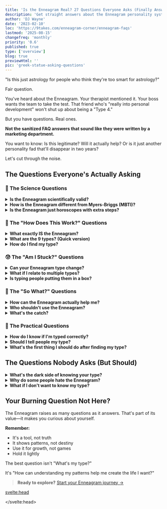 ```yaml
---
title: 'Is the Enneagram Real? 27 Questions Everyone Asks (Finally Answered)'
description: 'Get straight answers about the Enneagram personality system. From "Is it scientific?" to "Can my type change?" - everything skeptics and beginners need to know.'
author: 'DJ Wayne'
date: '2023-02-10'
loc: 'https://9takes.com/enneagram-corner/enneagram-faqs'
lastmod: '2025-08-15'
changefreq: 'monthly'
priority: '0.6'
published: true
type: ['overview']
blog: true
previewHtml: ''
pic: 'greek-statue-asking-questions'
---
```


<p class="firstLetter">"Is this just astrology for people who think they're too smart for astrology?"</p>

Fair question.

You've heard about the Enneagram. Your therapist mentioned it. Your boss wants the team to take the test. That friend who's "really into personal development" won't shut up about being a "Type 4."

But you have questions. Real ones.

**Not the sanitized FAQ answers that sound like they were written by a marketing department.**

You want to know: Is this legitimate? Will it actually help? Or is it just another personality fad that'll disappear in two years?

Let's cut through the noise.

## The Questions Everyone's Actually Asking

### 🔬 The Science Questions

<details>
<summary class="accordion"><strong>Is the Enneagram scientifically valid?</strong></summary>
<div class="panel">

**The honest answer:** It's complicated.

The Enneagram isn't scientifically validated like the Big Five personality model. There's limited peer-reviewed research. Most studies that exist have small sample sizes.

**But here's what we do know:**
- It's been used effectively in therapy for 40+ years
- Major companies (Google, Adobe, Slack) use it for team development
- Thousands of therapists incorporate it into their practice
- It consistently helps people recognize patterns they couldn't see before

**Think of it this way:** Meditation wasn't "scientifically proven" until recently either. Sometimes practical utility comes before academic validation.

The Enneagram is a framework for understanding motivation, not a diagnostic tool. Use it as a lens, not a label.

<strong>Deep dive:</strong> <a href="/enneagram-corner/enneagram-criticisms">Complete analysis of Enneagram criticisms</a>
</div>
</details>

<details>
<summary class="accordion"><strong>How is the Enneagram different from Myers-Briggs (MBTI)?</strong></summary>
<div class="panel">

**The fundamental difference:**

**MBTI:** Describes HOW you process information (thinking vs feeling, introvert vs extrovert)  
**Enneagram:** Reveals WHY you do what you do (core fears and motivations)

**Practical example:**
- MBTI tells you: "You're an introvert who makes logical decisions"
- Enneagram tells you: "You withdraw because you fear being overwhelmed and incompetent"

**Which is more useful?**
- MBTI: Better for understanding communication styles
- Enneagram: Better for understanding emotional patterns and growth paths

Many people use both. They're measuring different things.

<strong>Full comparison:</strong> <a href="/enneagram-corner/enneagram-vs-meyers-briggs">Enneagram vs MBTI detailed breakdown</a>
</div>
</details>

<details>
<summary class="accordion"><strong>Is the Enneagram just horoscopes with extra steps?</strong></summary>
<div class="panel">

**No. Here's the key difference:**

**Astrology:** Based on when you were born (external factor you can't control)  
**Enneagram:** Based on observable behavior patterns and motivations (internal factors you can change)

**The Enneagram:**
- Doesn't claim to predict your future
- Focuses on patterns you can verify in your own experience
- Offers specific growth paths, not vague predictions
- Based on psychological observation, not celestial positions

**The real test:** Read about your type. If it makes you uncomfortable because it's TOO accurate about your flaws, it's not astrology—it's pattern recognition.

<strong>Interesting read:</strong> <a href="/enneagram-corner/astrology-and-the-enneagram">When astrology meets Enneagram</a>
</div>
</details>

### 🤔 The "How Does This Work?" Questions

<details>
<summary class="accordion"><strong>What exactly IS the Enneagram?</strong></summary>
<div class="panel">

**Simple version:** A map of nine interconnected personality patterns based on core motivations and fears.

**Fuller picture:**

The Enneagram describes nine ways of viewing and navigating the world. Each type has:
- A core fear (what you're unconsciously avoiding)
- A core desire (what you're unconsciously seeking)
- A defense mechanism (how you protect yourself)
- A growth path (how to become healthier)

**The name:** "Ennea" (Greek for nine) + "gram" (drawing/diagram) = Nine-pointed diagram

**What makes it unique:** It's dynamic. You don't just have a type—you move toward other types under stress and security, showing how personality shifts with circumstances.

<strong>Complete overview:</strong> <a href="/enneagram-corner/enneagram-tldr">Everything you need to know in 10 minutes</a>
</div>
</details>

<details>
<summary class="accordion"><strong>What are the 9 types? (Quick version)</strong></summary>
<div class="panel">

<div class="scroll-table">

| Type | Name | Core Fear | Core Desire | In One Sentence |
|------|------|-----------|-------------|-----------------|
| 1 | The Perfectionist | Being corrupt/defective | Being good, right | "There's always a right way to do things" |
| 2 | The Helper | Being unloved | Being loved | "I'm valuable when I'm needed" |
| 3 | The Achiever | Being worthless | Being valuable | "I am what I accomplish" |
| 4 | The Individualist | Having no identity | Being unique | "I'm different from everyone else" |
| 5 | The Investigator | Being incompetent | Being capable | "Knowledge is power and safety" |
| 6 | The Loyalist | Being without support | Having security | "What could go wrong here?" |
| 7 | The Enthusiast | Being trapped in pain | Being satisfied | "There's always something better" |
| 8 | The Challenger | Being controlled | Self-reliance | "It's better to be feared than hurt" |
| 9 | The Peacemaker | Loss and separation | Inner stability | "Why rock the boat?" |

</div>

<strong>Deep dives:</strong> <a href="/enneagram-corner/enneagram-strengths-and-weaknesses">Each type's strengths & weaknesses</a>
</div>
</details>

<details>
<summary class="accordion"><strong>How do I find my type?</strong></summary>
<div class="panel">

**Warning:** Most people mistype themselves at first.

**Why? Because:**
- We see ourselves as we want to be, not as we are
- We confuse behavior with motivation
- We're blind to our own patterns

**Best approach:**
1. **Read about core fears/desires** (not behaviors)
2. **Ask yourself:** "What am I running from?" Not "What do I do?"
3. **Look at your worst moments** - Your type is clearest under stress
4. **Get feedback** - Others see patterns you miss
5. **Sit with discomfort** - The right type makes you squirm

**Skip the online tests initially.** They measure behavior, not motivation.

<strong>Proven method:</strong> <a href="/enneagram-corner/beginners-guide-to-determining-your-enneagram-type">Find your type in 10 minutes</a>
</div>
</details>

### 😰 The "Am I Stuck?" Questions

<details>
<summary class="accordion"><strong>Can your Enneagram type change?</strong></summary>
<div class="panel">

**Short answer:** No, your core type doesn't change.

**Longer truth:** 

Your core motivations remain stable throughout life. A Type 6 doesn't wake up as a Type 3.

**But here's what DOES change:**
- How healthy you are within your type
- Which aspects of your type you express
- Your ability to access qualities of other types
- Your self-awareness and emotional regulation

**Think of it like this:** You're born right or left-handed. That doesn't change. But you can become ambidextrous with practice.

**The good news:** You're not stuck with your type's unhealthy patterns. Every type has a path to growth.

<strong>Growth paths:</strong> <a href="/enneagram-corner/enneagram-self-development">How each type evolves</a>
</div>
</details>

<details>
<summary class="accordion"><strong>What if I relate to multiple types?</strong></summary>
<div class="panel">

**This is normal. Here's why:**

1. **You have a "wing"** - Influence from the number next to yours (Type 3 can have a 2 or 4 wing)
2. **You have stress/security points** - You take on qualities of other types in different states
3. **You have all 9 types in you** - But one dominates
4. **Behaviors overlap** - Different types can act similarly for different reasons

**How to find your core type:**
- Look at motivation, not behavior
- Consider your worst fears
- Think about childhood patterns
- Notice what triggers you most

**Example:** Both Type 1 and Type 6 can be anxious. But Type 1 fears being bad/wrong, while Type 6 fears being without support.

<strong>Learn more:</strong> <a href="/enneagram-corner/enneagram-connecting-lines">How types connect and influence each other</a>
</div>
</details>

<details>
<summary class="accordion"><strong>Is typing people putting them in a box?</strong></summary>
<div class="panel">

**Valid concern. Here's the reality:**

**When it's boxing:**
- "You're a Type 8, so you must be aggressive"
- Using type to excuse bad behavior
- Assuming you know someone because of their number
- Limiting growth ("Type 4s are just dramatic")

**When it's liberating:**
- Understanding WHY you do what you do
- Seeing patterns you can change
- Having compassion for your struggles
- Finding specific paths for growth

**The Enneagram done right:** Shows you the box you're already in (unconsciously) so you can get out of it.

**Remember:** The map is not the territory. People are infinitely complex. The Enneagram is just one lens.

<strong>Important read:</strong> <a href="/enneagram-corner/enneagram-criticisms">Valid criticisms and how to avoid misuse</a>
</div>
</details>

### 💭 The "So What?" Questions

<details>
<summary class="accordion"><strong>How can the Enneagram actually help me?</strong></summary>
<div class="panel">

**Concrete ways people use it:**

**Personal:**
- Break repetitive relationship patterns
- Understand why certain things trigger you
- Find career paths that align with core motivations
- Develop emotional intelligence
- Recognize and interrupt self-sabotage

**Relationships:**
- Understand partner's needs beyond surface
- Communicate in ways others can hear
- Resolve conflicts at the root level
- Build empathy for different perspectives

**Professional:**
- Build better teams
- Improve leadership style
- Navigate workplace dynamics
- Enhance communication
- Reduce conflict

**Example:** Type 9 realizes they say "yes" to avoid conflict, not because they agree. Changes everything.

<strong>Practical applications:</strong> <a href="/enneagram-corner/enneagram-self-development">Personal growth guide for each type</a>
</div>
</details>

<details>
<summary class="accordion"><strong>Who shouldn't use the Enneagram?</strong></summary>
<div class="panel">

**Be cautious if you:**

- Want a quick fix for complex problems
- Need scientific certainty before trying anything
- Tend to over-identify with labels
- Use personality typing to judge others
- Are in acute mental health crisis (see a professional first)

**The Enneagram isn't:**
- A replacement for therapy
- An excuse for bad behavior
- A hiring tool
- A way to manipulate others
- The only truth about personality

**It works best for people who:**
- Can hold complexity
- Want to understand patterns
- Are ready for uncomfortable truths
- Seek growth, not just knowledge

<strong>Mental health consideration:</strong> <a href="/enneagram-corner/enneagram-and-mental-illness">Enneagram and mental health connection</a>
</div>
</details>

<details>
<summary class="accordion"><strong>What's the catch?</strong></summary>
<div class="panel">

**The uncomfortable truths:**

1. **It can become an obsession** - Some people make it their entire identity
2. **Mistyping is common** - And can send you down wrong paths
3. **It can be used to manipulate** - Knowledge of types can be weaponized
4. **Not everyone buys in** - Prepare for eye rolls
5. **It reveals uncomfortable truths** - You might not like what you learn

**The deepest catch:** Once you see your patterns, you can't unsee them. You become responsible for changing them.

**But here's the thing:** Those patterns are running your life whether you see them or not. Awareness gives you choice.

<strong>Balanced perspective:</strong> <a href="/enneagram-corner/enneagram-criticisms">Honest critique of the Enneagram</a>
</div>
</details>

### 🎯 The Practical Questions

<details>
<summary class="accordion"><strong>How do I know if I'm typed correctly?</strong></summary>
<div class="panel">

**Signs you've found your type:**

✅ It makes you uncomfortable (hits too close to home)  
✅ You see patterns from childhood  
✅ Your close friends say "That's SO you"  
✅ The core fear resonates deeply  
✅ You recognize the defense mechanisms  
✅ Growth recommendations feel relevant  

**Signs you might be mistyped:**

❌ It only shows your positive traits  
❌ You chose it because it sounds cool  
❌ It doesn't explain your struggles  
❌ The core fear doesn't resonate  
❌ You don't see childhood patterns  
❌ Friends disagree with the typing  

**Pro tip:** Read about how your suspected type behaves under stress. If it matches your worst moments, you're probably right.

<strong>Verification guide:</strong> <a href="/enneagram-corner/beginners-guide-to-determining-your-enneagram-type">Confirm your type</a>
</div>
</details>

<details>
<summary class="accordion"><strong>Should I tell people my type?</strong></summary>
<div class="panel">

**It depends on context:**

**When sharing helps:**
- With a partner/close friend for deeper understanding
- In therapy or coaching
- In teams that all know the Enneagram
- When explaining your needs/triggers

**When to keep it to yourself:**
- Job interviews (can backfire)
- First dates (too much too soon)
- With people who think it's "woo-woo"
- When it might box you in

**How to share effectively:**
- Focus on insights, not the number
- "I've realized I tend to..." vs "I'm a Type 6 so..."
- Share growth edges, not just patterns
- Don't assume others care as much as you do

**Remember:** The Enneagram is a tool for understanding, not an identity to broadcast.
</div>
</details>

<details>
<summary class="accordion"><strong>What's the first thing I should do after finding my type?</strong></summary>
<div class="panel">

**Week 1: Observe without judgment**
- Notice when your core fear gets triggered
- Watch your defense mechanisms activate
- See the pattern, don't try to change it yet

**Week 2: Track the cost**
- What relationships has this pattern affected?
- What opportunities have you missed?
- What joy have you avoided?

**Week 3: One small shift**
- Pick ONE growth recommendation
- Practice in low-stakes situations
- Notice resistance (that's normal)

**Week 4: Get support**
- Share insights with someone you trust
- Find others of your type (online communities)
- Consider therapy or coaching

**Most important:** Be patient. You've been running these patterns for decades. Change takes time.

<strong>Your growth path:</strong> <a href="/enneagram-corner/enneagram-self-development">Specific development guide for each type</a>
</div>
</details>

## The Questions Nobody Asks (But Should)

<details>
<summary class="accordion"><strong>What's the dark side of knowing your type?</strong></summary>
<div class="panel">

**The shadows people don't discuss:**

**1. Existential crisis:** Realizing how mechanical your responses are can be destabilizing

**2. Relationship grief:** Seeing how your patterns have hurt others

**3. Analysis paralysis:** Over-thinking every action through the Enneagram lens

**4. Spiritual bypassing:** Using type knowledge to avoid doing actual work

**5. The burden of awareness:** Can't pretend you don't know anymore

**The medicine:** Remember the Enneagram shows patterns, not destiny. You always have choice.
</div>
</details>

<details>
<summary class="accordion"><strong>Why do some people hate the Enneagram?</strong></summary>
<div class="panel">

**Legitimate reasons:**

- It's not scientifically validated
- Some practitioners are cultish about it
- It can be used to stereotype
- The origins are murky
- It can become reductive

**Emotional reasons:**

- It reveals uncomfortable truths
- It challenges self-image
- It suggests they're predictable
- Someone used it against them
- They were mistyped

**The reality:** Like any tool, it can be misused. That doesn't invalidate its utility when used well.
</div>
</details>

<details>
<summary class="accordion"><strong>What if I don't want to know my type?</strong></summary>
<div class="panel">

**That's completely valid.**

Some people prefer:
- Living intuitively vs analytically
- Discovering through experience vs framework
- Keeping mystery in self-understanding
- Avoiding labels entirely

**You don't need the Enneagram to:**
- Grow as a person
- Have great relationships
- Understand yourself
- Live a meaningful life

**It's just one tool among many.** If it doesn't resonate, that's fine. Trust your instincts.
</div>
</details>

## Your Burning Question Not Here?

The Enneagram raises as many questions as it answers. That's part of its value—it makes you curious about yourself.

**Remember:**
- It's a tool, not truth
- It shows patterns, not destiny
- Use it for growth, not games
- Hold it lightly

The best question isn't "What's my type?"

It's "How can understanding my patterns help me create the life I want?"

> **Ready to explore?** <a href="/enneagram-corner/beginners-guide-to-determining-your-enneagram-type">Start your Enneagram journey →</a>

<svelte:head>

<script type="application/ld+json">
{
  "@context": "https://schema.org",
  "@graph": [
    {
      "@type": "BlogPosting",
      "headline": "Is the Enneagram Real? 27 Questions Everyone Asks (Finally Answered)",
      "description": "Get straight answers about the Enneagram personality system. From 'Is it scientific?' to 'Can my type change?' - everything skeptics and beginners need to know.",
      "datePublished": "2023-02-10",
      "dateModified": "2025-08-15",
      "author": {
        "@type": "Person",
        "name": "DJ Wayne",
        "sameAs": ["https://www.instagram.com/djwayne3/", "https://www.youtube.com/@djwayne3", "https://www.linkedin.com/in/davidtwayne/", "https://twitter.com/djwayne3"]
      },
      "publisher": {
        "@type": "Organization",
        "name": "9takes",
        "logo": {
          "@type": "ImageObject",
          "url": "https://9takes.com/brand/aero.png"
        }
      },
      "mainEntityOfPage": {
        "@type": "WebPage",
        "@id": "https://9takes.com/enneagram-corner/enneagram-faqs"
      },
      "articleBody": "Comprehensive FAQ addressing common questions and skepticism about the Enneagram personality system, including scientific validity, comparison to other personality tests, practical applications, and honest limitations.",
      "wordCount": 2800,
      "keywords": ["Enneagram FAQ", "is Enneagram real", "Enneagram vs MBTI", "Enneagram scientific", "personality types", "Enneagram questions", "find your type", "Enneagram criticism", "personality psychology"]
    },
    {
      "@type": "FAQPage",
      "mainEntity": [
        {
          "@type": "Question",
          "name": "Is the Enneagram scientifically valid?",
          "acceptedAnswer": {
            "@type": "Answer",
            "text": "The Enneagram isn't scientifically validated like the Big Five personality model. However, it's been used effectively in therapy for 40+ years, major companies use it for team development, and thousands of therapists incorporate it into practice. It's a framework for understanding motivation, not a diagnostic tool."
          }
        },
        {
          "@type": "Question",
          "name": "How is the Enneagram different from Myers-Briggs?",
          "acceptedAnswer": {
            "@type": "Answer",
            "text": "MBTI describes HOW you process information (thinking vs feeling, introvert vs extrovert), while the Enneagram reveals WHY you do what you do (core fears and motivations). MBTI is better for understanding communication styles, while Enneagram is better for understanding emotional patterns and growth paths."
          }
        },
        {
          "@type": "Question",
          "name": "Can your Enneagram type change over time?",
          "acceptedAnswer": {
            "@type": "Answer",
            "text": "No, your core type doesn't change. Your core motivations remain stable throughout life. However, what does change is how healthy you are within your type, which aspects you express, your ability to access qualities of other types, and your self-awareness and emotional regulation."
          }
        },
        {
          "@type": "Question",
          "name": "What are the 9 Enneagram types?",
          "acceptedAnswer": {
            "@type": "Answer",
            "text": "The 9 types are: Type 1 (The Perfectionist), Type 2 (The Helper), Type 3 (The Achiever), Type 4 (The Individualist), Type 5 (The Investigator), Type 6 (The Loyalist), Type 7 (The Enthusiast), Type 8 (The Challenger), and Type 9 (The Peacemaker). Each has distinct core fears, desires, and motivations."
          }
        },
        {
          "@type": "Question",
          "name": "How do I find my Enneagram type?",
          "acceptedAnswer": {
            "@type": "Answer",
            "text": "The best approach is to read about core fears and desires (not behaviors), ask yourself what you're running from, look at your worst moments when type is clearest under stress, get feedback from others, and sit with the discomfort - the right type often makes you squirm. Skip online tests initially as they measure behavior, not motivation."
          }
        }
      ]
    }
  ]
}
</script>

</svelte:head>

<style lang="scss">

</style>
